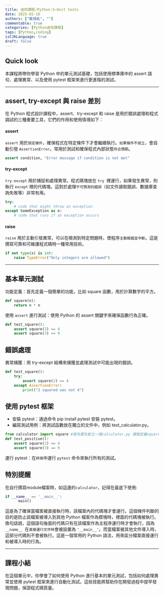 ```yaml
---
title: 迷你課程:Python-5~Unit tests
date: 2025-02-16
authors: ["戴揚紘", ""]
commentable: true
categories: [Python迷你課程]
tags: [Python,coding]
isCJKLanguage: true
draft: false
---
```

<!--more-->
## Quick look
本課程將帶你學習 Python 中的單元測試基礎，包括使用標準庫中的 assert 語句、處理異常、以及使用 pytest 框架來進行更進階的測試。

---
## assert, try-except 與 raise 差別
在 Python 程式設計課程中，assert、try-except 和 raise 是用於錯誤處理和程式調試的三種重要工具，它們的作用和使用情境如下：

#### assert
`assert` 用於`設定條件`，確保程式在特定條件下才會繼續執行。`如果條件不成立`，會自動引發 `AssertionError`。常用於測試和確保程式內部狀態`符合預期`。
```python
assert condition, "Error message if condition is not met"
```
#### try-except
`try-except` 用於捕捉和處理異常。程式碼塊放在 `try `裡運行，如果發生異常，則執行 `except` 裡的代碼塊。這對於處理`不可預測的錯誤`（如文件讀取錯誤、數據庫查詢失敗等）非常有用。
```python
try:
    # code that might throw an exception
except SomeException as e:
    # code that runs if an exception occurs
```

#### raise
`raise` 用於主動引發異常，可以在檢測到特定問題時，使程序`主動報錯並中斷`。這是撰寫可靠和可維護程式碼時一種常用技術。
```python
if not type(x) is int:
    raise TypeError("Only integers are allowed")
```
---

## 基本單元測試
功能定義：首先定義一個簡單的功能，比如 square 函數，用於計算數字的平方。
```python
def square(n):
    return n * n
```
使用 `assert` 進行測試：使用 Python 的 assert 關鍵字來確保函數行為正確。
```python
def test_square():
    assert square(2) == 4
    assert square(3) == 9
```

## 錯誤處理
異常捕獲：用 try-except 結構來捕獲並處理測試中可能出現的錯誤。
```python
def test_square():
    try:
        assert square(2) == 4
    except AssertionError:
        print("2 squared was not 4")
```
## 使用 pytest 框架
- 安裝 pytest：通過命令 pip install pytest 安裝 pytest。
- 編寫測試用例：將測試函數放在獨立的文件中，例如 test_calculator.py。
```python
from calculator import square #首先要先創立一個calculator.py 裡面定義square() 函數
def test_positive():
    assert square(2) == 4
    assert square(3) == 9
```
運行 pytest：在`終端`中運行 `pytest` 命令來執行所有的測試。

## 特別提醒
在自行撰寫module檔案時，如這邊的`calculator`，記得在最底下使用:
```python
if __name__ == '__main__': 
      main()
```      
這是為了確保當檔案被直接執行時，該檔案內的代碼塊才會運行。這個條件判斷的目的是防止該檔案被導入到其他 Python 檔案作為模塊時，裡面的代碼塊被執行。換句話說，這個語句後面的代碼只有在該檔案作為主程序運行時才會執行，因為 `__name__ `在`直接運行文件時`會被設置為 `'__main__'`。而當檔案被其他文件導入時，這部分代碼則不會被執行。這是一個常用的 Python 語法，用來區分檔案直接運行和被導入時的行為。


---
## 課程小結
在這個單元中，你學會了如何使用 Python 進行基本的單元測試，包括如何處理異常並使用 pytest 框架來進行自動化測試。這些技能將幫助你在開發過程中提早發現問題，保證程式碼質量。